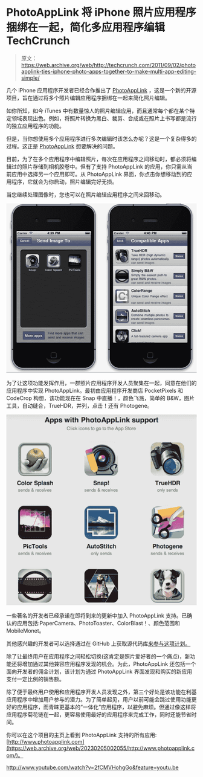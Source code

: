 # PhotoAppLink 将 iPhone 照片应用程序捆绑在一起，简化多应用程序编辑 TechCrunch

> 原文：<https://web.archive.org/web/http://techcrunch.com/2011/09/02/photoapplink-ties-iphone-photo-apps-together-to-make-multi-app-editing-simple/>

几个 iPhone 应用程序开发者已经合作推出了 [PhotoAppLink](https://web.archive.org/web/20230205002055/http://www.photoapplink.com/) ，这是一个新的开源项目，旨在通过将多个照片编辑应用程序捆绑在一起来简化照片编辑。

如你所知，如今 iTunes 中有数量惊人的照片编辑应用，而且通常每个都在某个特定领域表现出色。例如，将照片转换为黑白、裁剪、合成或在照片上书写都是流行的独立应用程序的功能。

但是，当你想使用多个应用程序进行多次编辑时该怎么办呢？这是一个复杂得多的过程。这正是 [PhotoAppLink](https://web.archive.org/web/20230205002055/http://www.photoapplink.com/) 想要解决的问题。

目前，为了在多个应用程序中编辑照片，每次在应用程序之间移动时，都必须将编辑过的照片存储到相机胶卷中。但有了支持 PhotoAppLink 的应用，你只需从当前应用中选择另一个应用即可。从 PhotoAppLink 界面，你点击你想移动到的应用程序，它就会为你启动，照片编辑完好无损。

当您继续处理图像时，您也可以在照片编辑应用程序之间来回移动。

[![](img/3cae8a45322603a485fcb7a84ca9c3a3.png "photoapplink-2")](https://web.archive.org/web/20230205002055/https://techcrunch.com/wp-content/uploads/2011/09/photoapplink-2.png)

为了让这项功能发挥作用，一群照片应用程序开发人员聚集在一起，同意在他们的应用程序中实现 PhotoAppLink。最初由应用程序开发商店 PocketPixels 和 CodeCrop 构想，该功能现在在 Snap 中直播！，颜色飞溅，简单的 B&W，图片工具，自动缝合，TrueHDR，并列，点击！还有 Photogene。

[![](img/07af0c16d54a7dfe7341597e98370568.png "photoapplink-apps")](https://web.archive.org/web/20230205002055/https://techcrunch.com/wp-content/uploads/2011/09/photoapplink-apps.png)

一些著名的开发者已经承诺在即将到来的更新中加入 PhotoAppLink 支持。已确认的应用包括:PaperCamera、PhotoToaster、ColorBlast！、颜色范围和 MobileMonet。

其他感兴趣的开发者可以选择通过在 GitHub 上获取源代码库[来参与这项计划。](https://web.archive.org/web/20230205002055/https://github.com/pocketpixels/photoapplink#readme)

除了让最终用户在应用程序之间轻松切换(这肯定是照片爱好者的一个痛点)，新功能还将增加通过其他兼容应用程序发现的机会。为此，PhotoAppLink 还包括一个面向开发者的佣金计划，该计划为通过 PhotoAppLink 界面发现和购买的新应用支付一定比例的销售额。

除了便于最终用户使用和应用程序开发人员发现之外，第三个好处是该功能在利基应用程序中增加用户参与的潜力。为了简单起见，用户以前可能会跳过使用功能更好的应用程序，而青睐更基本的“一体化”应用程序，以避免麻烦。但通过像这样将应用程序菊花链在一起，更容易使用最好的应用程序来完成工作，同时还能节省时间。

你可以在这个项目的主页上看到 PhotoAppLink 支持的所有应用:[http://www.photoapplink.com](https://web.archive.org/web/20230205002055/http://www.photoapplink.com/)。

http://www.youtube.com/watch?v=2fCMVHohgGo&feature=youtu.be